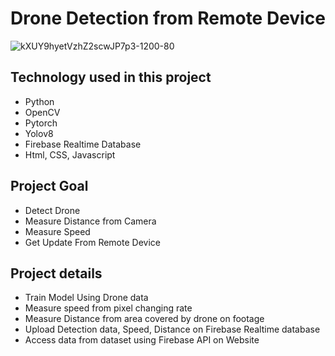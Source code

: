 # Drone Detection from Remote Device
![kXUY9hyetVzhZ2scwJP7p3-1200-80](https://github.com/sauravdasmg/Drone-Detection/assets/49373556/4e617164-fd20-4d1e-96e6-d42778def504)

## Technology used in this project
- Python
- OpenCV
- Pytorch
- Yolov8
- Firebase Realtime Database
- Html, CSS, Javascript

## Project Goal
- Detect Drone
- Measure Distance from Camera
- Measure Speed
- Get Update From Remote Device

## Project details
- Train Model Using Drone data
- Measure speed from pixel changing rate 
- Measure Distance from area covered by drone on footage
- Upload Detection data, Speed, Distance on Firebase Realtime database
- Access data from dataset using Firebase API on Website
